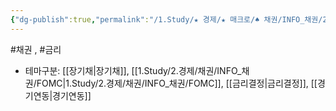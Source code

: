 ```yaml
---
{"dg-publish":true,"permalink":"/1.Study/★ 경제/★ 매크로/♠ 채권/INFO_채권/20y/","created":"2024-11-20T21:02:27.395+09:00","updated":"2025-06-03T20:07:19.928+09:00"}
---
```


#채권  , #금리 


- 테마구분: [[장기채\|장기채]], [[1.Study/2.경제/채권/INFO_채권/FOMC\|1.Study/2.경제/채권/INFO_채권/FOMC]], [[금리결정\|금리결정]], [[경기연동\|경기연동]]